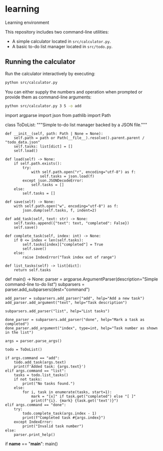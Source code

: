 # learning

Learning environment

This repository includes two command-line utilities:
- A simple calculator located in `src/calculator.py`.
- A basic to-do list manager located in `src/todo.py`.

## Running the calculator

Run the calculator interactively by executing:

```bash
python src/calculator.py
```

You can either supply the numbers and operation when prompted or provide them as command-line arguments:

```bash
python src/calculator.py 3 5 -o add
```

import argparse
import json
from pathlib import Path

class ToDoList:
    """Simple to-do list manager backed by a JSON file."""

    def __init__(self, path: Path | None = None):
        self.path = path or Path(__file__).resolve().parent.parent / "todo_data.json"
        self.tasks: list[dict] = []
        self.load()

    def load(self) -> None:
        if self.path.exists():
            try:
                with self.path.open("r", encoding="utf-8") as f:
                    self.tasks = json.load(f)
            except json.JSONDecodeError:
                self.tasks = []
        else:
            self.tasks = []

    def save(self) -> None:
        with self.path.open("w", encoding="utf-8") as f:
            json.dump(self.tasks, f, indent=2)

    def add_task(self, text: str) -> None:
        self.tasks.append({"text": text, "completed": False})
        self.save()

    def complete_task(self, index: int) -> None:
        if 0 <= index < len(self.tasks):
            self.tasks[index]["completed"] = True
            self.save()
        else:
            raise IndexError("Task index out of range")

    def list_tasks(self) -> list[dict]:
        return self.tasks

def main() -> None:
    parser = argparse.ArgumentParser(description="Simple command-line to-do list")
    subparsers = parser.add_subparsers(dest="command")

    add_parser = subparsers.add_parser("add", help="Add a new task")
    add_parser.add_argument("text", help="Task description")

    subparsers.add_parser("list", help="List tasks")

    done_parser = subparsers.add_parser("done", help="Mark a task as completed")
    done_parser.add_argument("index", type=int, help="Task number as shown in the list")

    args = parser.parse_args()

    todo = ToDoList()

    if args.command == "add":
        todo.add_task(args.text)
        print(f'Added task: {args.text}')
    elif args.command == "list":
        tasks = todo.list_tasks()
        if not tasks:
            print("No tasks found.")
        else:
            for i, task in enumerate(tasks, start=1):
                mark = "[x]" if task.get("completed") else "[ ]"
                print(f"{i}. {mark} {task.get('text')}")
    elif args.command == "done":
        try:
            todo.complete_task(args.index - 1)
            print(f"Completed task #{args.index}")
        except IndexError:
            print("Invalid task number")
    else:
        parser.print_help()

if __name__ == "__main__":
    main()

